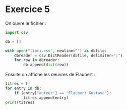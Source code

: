 # Exercice 5

On ouvre le fichier :

```py
import csv

db = []

with open("libri.csv", newline="") as dbfile:
    dbreader = csv.DictReader(dbfile, delimiter=";")
    for row in dbreader:
        db.append(dict(row))
```

Ensuite on affiche les oeuvres de Flaubert :

```py
titres = []
for entry in db:
    if (entry["auteur"] == "Flaubert Gustave"):
        titres.append(entry)
print(titres)
```
